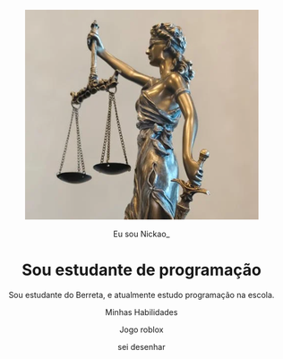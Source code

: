<!DOCTYPE html>
<html lang="pt-br">
<head>
    <meta charset="UTF-8">
    <meta name="viewport" content="width=device-width, initial-scale=1.0">
    <link rel="stylesheet" href="style.css">
    <title>Meu portfólio</title>
</head>
<body>
    <header class="container">
    <img src="img/avatar-perfil.png" alt="avatar do nickao" srcset="">
<P>Eu sou Nickao_</P>
<h1>Sou estudante de programação</h1>
<p>Sou estudante do Berreta, e atualmente estudo programação na escola.</p>
<p>Minhas Habilidades</p>
<div>
    <p>Jogo roblox</p>
    <p>sei desenhar</p>
</div>
</header>
</body>
</html>

